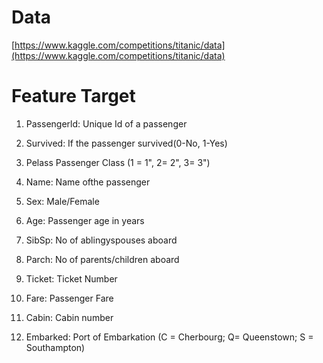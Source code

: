 # Data
[https://www.kaggle.com/competitions/titanic/data](https://www.kaggle.com/competitions/titanic/data)
# Feature Target

1. Passengerld: Unique Id of a passenger
2. Survived: If the passenger survived(0-No, 1-Yes)

3. Pelass Passenger Class (1 = 1", 2= 2", 3= 3")

4. Name: Name ofthe passenger

5. Sex: Male/Female

6. Age: Passenger age in years

7. SibSp: No of ablingyspouses aboard

8. Parch: No of parents/children aboard

9. Ticket: Ticket Number

10. Fare: Passenger Fare

11. Cabin: Cabin number

12. Embarked: Port of Embarkation (C = Cherbourg; Q= Queenstown; S = Southampton)
